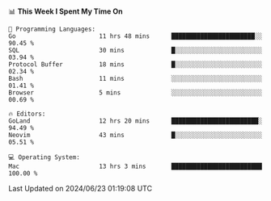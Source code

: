 <!--START_SECTION:waka-->
📊 **This Week I Spent My Time On** 

```text
💬 Programming Languages: 
Go                       11 hrs 48 mins      ███████████████████████░░   90.45 % 
SQL                      30 mins             █░░░░░░░░░░░░░░░░░░░░░░░░   03.94 % 
Protocol Buffer          18 mins             █░░░░░░░░░░░░░░░░░░░░░░░░   02.34 % 
Bash                     11 mins             ░░░░░░░░░░░░░░░░░░░░░░░░░   01.41 % 
Browser                  5 mins              ░░░░░░░░░░░░░░░░░░░░░░░░░   00.69 % 

🔥 Editors: 
GoLand                   12 hrs 20 mins      ████████████████████████░   94.49 % 
Neovim                   43 mins             █░░░░░░░░░░░░░░░░░░░░░░░░   05.51 % 

💻 Operating System: 
Mac                      13 hrs 3 mins       █████████████████████████   100.00 % 
```


 Last Updated on 2024/06/23 01:19:08 UTC
<!--END_SECTION:waka-->

